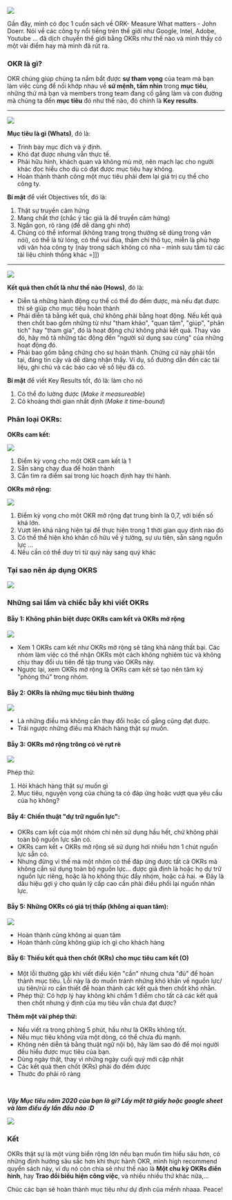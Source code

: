 ![](https://images.viblo.asia/3839072c-b3b3-4bb1-845d-cd3e99240f4d.jpg)

Gần đây, mình có đọc 1 cuốn sách về ORK- Measure What matters - John Doerr. Nói về các công ty nổi tiếng trên thế giới như Google, Intel, Adobe, Youtube ... đã dịch chuyển thế giới bằng OKRs như thế nào và mình thấy có một vài điểm hay mà mình đã rút ra.

### OKR là gì?


OKR chúng giúp chúng ta nắm bắt được **sự tham vọng** của team mà bạn làm việc cùng để nối khớp nhau về **sứ mệnh, tầm nhìn** trong **mục tiêu**, những thứ mà bạn và members trong team đang cố gắng làm và con đường mà chúng ta đến **mục tiêu** đó như thế nào, đó chính là **Key results**.



-----



![](https://images.viblo.asia/bab05f54-ae09-4aad-8100-740846c6a03d.png)

**Mục tiêu là gì (Whats)**, đó là:
- Trình bày mục đích và ý định.
- Khó đạt được nhưng vẫn thực tế.
- Phải hữu hình, khách quan và không mù mờ, nên mạch lạc cho người khác đọc hiểu cho dù có đạt được mục tiêu hay không.
- Hoàn thành thành công một mục tiêu phải đem lại giá trị cụ thể cho công ty.

**Bí mật** để viết Objectives tốt, đó là:
1. Thật sự truyền cảm hứng
2. Mang chất thơ (chắc ý tác giả là để truyền cảm hứng)
3. Ngắn gọn, rõ ràng (để dễ dàng ghi nhớ)
4. Chúng có thể informal (không trang trọng thường sẽ dùng trong văn nói), có thể là từ lóng, có thể vui đùa,  thậm chí thô tục, miễn là phù hợp với văn hóa công ty (này trong sách không có nha - mình sưu tầm từ các tài liệu chính thống khác =]])

-----

![](https://images.viblo.asia/72521bd4-be62-4496-a8f5-00d261bc9fe3.png)

**Kết quả then chốt là như thế nào (Hows)**, đó là:
- Diễn tả những hành động cụ thể có thể đo đếm được, mà nếu đạt được thì sẽ giúp cho mục tiêu hoàn thành
- Phải diễn tả bằng kết quả, chứ không phải bằng hoạt động. Nếu kết quả then chốt bao gồm những từ như "tham khảo", "quan tâm", "giúp", "phân tích" hay "tham gia", đó là hoạt động chứ không phải kết quả. Thay vào đó, hãy mô tả những tác động đến "người sử dụng sau cùng" của những hoạt động đó.
- Phải bao gồm bằng chứng cho sự hoàn thành. Chứng cứ này phải tồn tại, đáng tin cậy  và dễ dàng nhận thấy. Ví dụ, số đường dẫn đến các tài liệu, ghi chú và các báo cáo về số liệu đã có.

**Bí mật** để viết Key Results tốt, đó là: làm cho nó
1. Có thể đo lường được (*Make it measureable*)
2. Có khoảng thời gian nhất định (*Make it time-bound*)

### **Phân loại OKRs:**
**OKRs cam kết:**

![](https://images.viblo.asia/b66b7777-e250-40ae-95bf-c20690745cb7.png)


1. Điểm kỳ vọng cho một OKR cam kết là 1
2. Sẵn sàng chạy đua để hoàn thành
3. Cần tìm ra điểm sai trong lúc hoạch định hay thi hành.

**OKRs mở rộng:**

![](https://images.viblo.asia/2484c8e2-75d1-45d9-8482-b3bd55f49408.png)

1. Điểm kỳ vọng cho một OKR mở rộng đạt trung bình là 0,7, với biến số khá lớn.
2. Vượt lên khả năng hiện tại để thực hiện trong 1 thời gian quy định nào đó
3. Có thể thể hiện khó khăn cố hữu về ý tưởng, sự ưu tiên, sẵn sàng nguồn lực ...
4. Nếu cần có thể duy trì từ quý này sang quý khác

### Tại sao nên áp dụng OKRS

![](https://images.viblo.asia/17c27133-8cf1-4b70-a80d-bdd10bcb3a6f.png)



### Những sai lầm và chiếc bẫy khi viết OKRs
#### Bẫy 1: Không phân biệt được OKRs cam kết và OKRs mở rộng
![](https://images.viblo.asia/bf82650b-0af1-4634-ae10-afb560573f01.jpg)



- Xem 1 OKRs cam kết như OKRs mở rộng sẽ tăng khả năng thất bại. Các nhóm làm việc có thể nhận OKRs một cách không nghiêm túc và không chịu thay đổi ưu tiên để tập trung vào OKRs này.
- Ngược lại, xem OKRs mở rộng là OKRs cam kết sẽ tạo nên tâm ký "phòng thủ" trong nhóm.
#### Bẫy 2: OKRs là những mục tiêu bình thường

![](https://images.viblo.asia/b03052f7-cc65-4cec-a56f-b275e3553953.png)


- Là những điều mà không cần thay đổi hoặc cố gắng cũng đạt được.
- Trái ngược những điều mà Khách hàng thật sự muốn.
#### Bẫy 3: OKRs mở rộng trông có vẻ rụt rè

![](https://images.viblo.asia/9ab184b3-35fb-4084-8932-3bf55f6a6269.png)


Phép thử: 
1. Hỏi khách hàng thật sự muốn gì
2. Mục tiêu, nguyện vọng của chúng ta có đáp ứng hoặc vượt qua yêu cầu của họ không? 
#### Bẫy 4: Chiến thuật "dự trữ nguồn lực":
- OKRs cam kết của một nhóm chỉ nên sử dụng hầu hết, chứ không phải toàn bộ nguồn lực sẵn có. 
- OKRs cam kết + OKRs mở rộng sẽ sử dụng hơi nhiều hơn 1 chút nguồn lực sẵn có.
- Nhưng đừng vì thế mà một nhóm có thể đáp ứng được tất cả OKRs mà không cần sử dụng toàn bộ nguồn lực... được giả định là hoặc họ dự trữ nguồn lực riêng, hoặc là họ không thúc đẩy nhóm, hoặc cả hai.
=> Đây là dấu hiệu gợi ý cho quản lý cấp cao cần phải điều phối lại nguồn nhân lực.
#### Bẫy 5: Những OKRs có giá trị thấp (không ai quan tâm):
![](https://images.viblo.asia/b9ad6805-7a18-4907-ab0e-157ccb0d9e8c.png)

- Hoàn thành cũng không ai quan tâm
- Hoàn thành cũng không giúp ích gì cho khách hàng

#### Bẫy 6: Thiếu kết quả then chốt (KRs) cho mục tiêu cam kết (O)
- Một lỗi thường gặp khi viết điều kiện "cần" nhưng chưa "đủ" để  hoàn thành mục tiêu. Lỗi này là do muốn tránh những khó khăn về nguồn lực/ưu tiên/rủi ro cần thiết để hoàn thành các kết quả then chốt khó nhằn.
- Phép thử: 
Có hợp lý hay không khi chấm 1 điểm cho tất cả các kết quả then chốt nhưng ý định của mụ tiêu vẫn chưa đạt được?

**Thêm một vài phép thử:**
- Nếu viết ra trong phòng 5 phút, hầu như là OKRs không tốt.
- Nếu mục tiêu không vừa một dòng, có thể chưa đủ mạnh.
- Không nên diễn tả bằng thuật ngữ nội bộ, hãy làm sao đó để mọi người đều hiểu được mục tiêu của bạn.
- Dùng ngày thật, thay vì những ngày cuối quý mới cập nhật
- Các kết quả then chốt (KRs) phải đo đếm được
- Thước đo phải rõ ràng

<br>

***Vậy Mục tiêu năm 2020 của bạn là gì? Lấy một tờ giấy hoặc google sheet và làm điều ấy lần đầu nào :D***

![](https://images.viblo.asia/847d4bfd-c0d6-4b32-9efc-cab49d215db7.png)

### Kết
OKRs thật sự là một vùng biển rộng lớn nếu bạn muốn tìm hiểu sâu hơn, có những định hướng sâu sắc hơn khi thực hành OKR, mình high recommend quyển sách này, ví dụ nó còn chia sẻ như thế nào là **Một chu kỳ OKRs điển hình**, hay **Trao đổi biểu hiện công việc**, và nhiều nhiều thứ khác nữa,... 

Chúc các bạn sẽ hoàn thành mục tiêu như dự định của mềnh nhaaa. Peace!